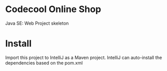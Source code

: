 # Codecool Online Shop

Java SE: Web Project skeleton

# Install

Import this project to IntelliJ as a Maven project.
IntelliJ can auto-install the dependencies based on the pom.xml
